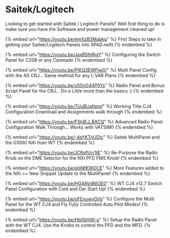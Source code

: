 # Saitek/Logitech

Looking to get started with Saitek / Logitech Panels?  Well first thing to do is make sure you have the Software and power management cleaned up!

{% embed url="https://youtu.be/emXzB3Mabkg" %}
First Steps to take in getting your Saitek/Logitech Panels into SPAD.neXt
{% endembed %}

{% embed url="https://youtu.be/JaxB5IhRiqY" %}
Configuring the Switch Panel for C208 or any Carenado
{% endembed %}

{% embed url="https://youtu.be/PtEQ3EWFjw0/" %}
Multi Panel Config with the AS CRJ... Same method for any L:VAR Plane
{% endembed %}

{% embed url="https://youtu.be/v55nG44P0Ys" %}
Radio Panel and Bonus Script Panel for the CRJ... Do a Little more than the basics :)
{% endembed %}

{% embed url="https://youtu.be/7UuBUaflemI" %}
Working Title CJ4 Configuration Download and Assignments walk through
{% endembed %}

{% embed url="https://youtu.be/FStdEJ_BXCQ" %}
Advanced Radio Panel Configuration Walk Through... Works with VATSIM!!
{% endembed %}

{% embed url="https://youtu.be/-4sYKTnUDlc" %}
Saitek MultiPanel and the G1000 NXi from WT
{% endembed %}

{% embed url="https://youtu.be/JC6qfUrr1tE" %}
Re-Purpose the Radio Knob on the DME Selector for the NXi PFD FMS Knob!
{% endembed %}

{% embed url="https://youtu.be/pljiNfKWDCE" %}
More Features added to the NXi == New Snippet Update to the MultiPanel!
{% endembed %}



{% embed url="https://youtu.be/HG4AVdNIOE0" %}
WT CJ4 v12.7 Switch Panel Configuration with Cold and Dar Start Up!
{% endembed %}



{% embed url="https://youtu.be/uFExuwvOrls" %}
Configure the Multi Panel for the WT CJ4 and Fly Fully Controlled Auto Pilot Modes!
{% endembed %}



{% embed url="https://youtu.be/HbiStHi9l-o" %}
Setup the Radio Panel with the WT CJ4.  Use the Knobs to control the PFD and the MFD.
{% endembed %}
